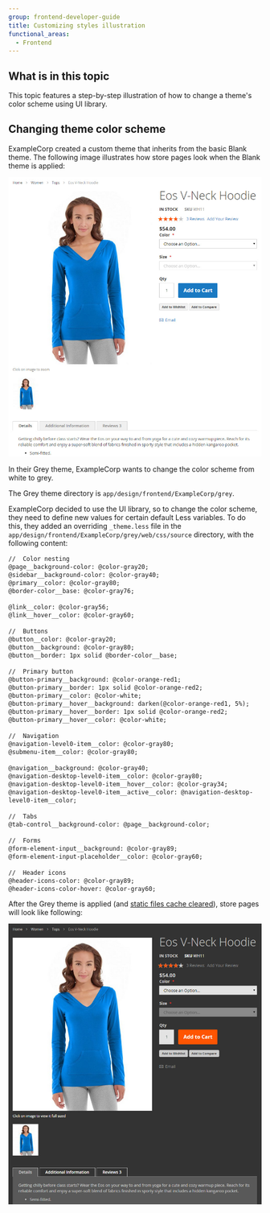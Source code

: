 ```yaml
---
group: frontend-developer-guide
title: Customizing styles illustration
functional_areas:
  - Frontend
---
```


## What is in this topic

This topic features a step-by-step illustration of how to change a theme's color scheme using UI library.

## Changing theme color scheme

ExampleCorp created a custom theme that inherits from the basic Blank theme.
The following image illustrates how store pages look when the Blank theme is applied:

![product page when Blank applied](../../_images/frontend/practice_blank.png)

In their Grey theme, ExampleCorp wants to change the color scheme from white to grey.

The Grey theme directory is `app/design/frontend/ExampleCorp/grey`.

ExampleCorp decided to use the UI library, so to change the color scheme, they need to define new values for certain default Less variables.
To do this, they added an overriding `_theme.less` file in the `app/design/frontend/ExampleCorp/grey/web/css/source` directory, with the following content:

```less
//  Color nesting
@page__background-color: @color-gray20;
@sidebar__background-color: @color-gray40;
@primary__color: @color-gray80;
@border-color__base: @color-gray76;

@link__color: @color-gray56;
@link__hover__color: @color-gray60;

//  Buttons
@button__color: @color-gray20;
@button__background: @color-gray80;
@button__border: 1px solid @border-color__base;

//  Primary button
@button-primary__background: @color-orange-red1;
@button-primary__border: 1px solid @color-orange-red2;
@button-primary__color: @color-white;
@button-primary__hover__background: darken(@color-orange-red1, 5%);
@button-primary__hover__border: 1px solid @color-orange-red2;
@button-primary__hover__color: @color-white;

//  Navigation
@navigation-level0-item__color: @color-gray80;
@submenu-item__color: @color-gray80;

@navigation__background: @color-gray40;
@navigation-desktop-level0-item__color: @color-gray80;
@navigation-desktop-level0-item__hover__color: @color-gray34;
@navigation-desktop-level0-item__active__color: @navigation-desktop-level0-item__color;

//  Tabs
@tab-control__background-color: @page__background-color;

//  Forms
@form-element-input__background: @color-gray89;
@form-element-input-placeholder__color: @color-gray60;

//  Header icons
@header-icons-color: @color-gray89;
@header-icons-color-hover: @color-gray60;
```

After the Grey theme is applied (and [static files cache cleared](../caching.md#clean-cache-cleancache)), store pages will look like following:

![product page when Grey applied](../../_images/frontend/css_practice.png)
